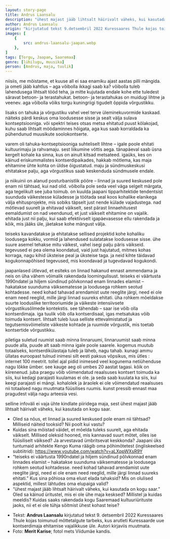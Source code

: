 ```yaml
---
layout: story-page
title: Andrus Laansalu
description: "ühest majast jääb lihtsalt häirivalt väheks, kui kasutada on kogu saar"
author: Andrus Laansalu
origin: "kirjutatud tekst 9.detsembril 2022 Kuressaares Thule kojas toimunud mõttetalgute tarbeks, kus arutleti Kuressaarde uue kontserdimaja ehitamise vajalikkuse üle."
images: [
    {
        src: andrus-laansalu-jaapan.webp
    },
]
tags: [Torgu, Jaapan, Saaremaa]
genre: [lühilugu, muusika]
person: [Andrus, maja, tuulik]
---
```


<!-- # {{$doc.title}} -->

niisiis, me mõistame, et kuuse all ei saa enamiku ajast aastas pilli mängida. ja ometi jääb kahtlus – aga võibolla ikkagi saab ka? võibolla tuleb lahendusega lihtsalt tööd teha, ja mitte kujutada endale kohe ette tuledest säravat betoon- ja terastahukat. betoon- ja terastahukas on muidugi lihtne ja veenev. aga võibolla võiks torgu kuningriigi tigudelt õppida võrgustikku. 

lisaks on tahuka ja võrgustiku vahel veel terve üleminekuvormide kaskaad. näiteks pärdi keskus oma loodusesse sisse ja sealt välja sulava kontseptsiooniga. või spektri teises otsas metsa ehitatud puust kõlakojad, kuhu saab lihtsalt möödaminnes hõigata, aga kus saab korraldada ka pühendunud muusikute soolokontserte.

varem oli tahuka-kontseptsiooniga suhteliselt lihtne – igale poole ehitati kultuurimaju ja rahvamaju. sest liikumine võttis aega. tänapäeval saab üsna kergelt kohale ka sinna, kus on ainult kitsad metsateed. igaüks, kes on käinud eriskummalistes kontserdipaikades, hakkab mõtlema, kas maja ehitamine ühte kohta on üldse õigustatud. maju ja sündmuskeskusi ehitatakse palju, aga võrgustikus saab keskenduda sündmusele endale. 

ja niikuinii on alanud posturbanistlik pööre – linnad ja suured keskused pole enam nii tähtsad, kui nad olid. võibolla pole seda veel väga selgelt märgata, aga tegelikult see juba toimub. on kuulda jaapani tipparhitektide tendentsist suunduda väikestesse küladesse ja töötada seal koos kohalike elanikega välja ehitusprojekte, mis sobiks täpselt just nende külade vajadustega. nad mõtlevad suurelt ja ehitavad väikselt, sest pärast linnaehitusest eemaldumist on nad veendunud, et just väikselt ehitamine on vajalik. ehitada just nii palju, kui saab efektiivselt igapäevasesse ellu rakendada ja kõik, mis jääks üle, jäetakse kohe mängust välja. 

teiseks kavandatakse ja ehitatakse sellised projektid kohe kohaliku loodusega kokku, vormid ja lahendused sulatatakse loodusesse sisse. ühe suure asemel tehakse mitu väikest, vahel isegi palju päris väikseid. tegevused ei pea olema koondatud, vaid just hajutatud, mitmes kohas korraga, nagu kihid üksteise peal ja üksteise taga. ja neid kihte täidavad kogukonnapõhised tegevused, mis koondavad ja tugevdavad kogukondi. 

jaapanlased ütlevad, et esiteks on linnad hakanud ennast ammendama ja neis on üha vähem võimalik rakendada loomingulisust. teiseks ei väärtusta 1990ndatel ja hiljem sündinud põlvkonnad enam linnades elamist – hakatakse suunduma väiksematesse ja loodusega rohkem seotud kohtadesse. need kohad tahavad arendamist uute reeglite järgi, need ei ole enam need reeglid, mille järgi linnad suureks ehitati. üha rohkem mõeldakse suurte looduslike territooriumide ja väikeste intensiivsete võrgustikusõlmede kontekstis. see tähendab – saar ise võib olla kontserdimaja. iga tuulik võib olla kontserdisaal, igas metsatukas võib toimuda kontsert. lihtsalt tuleb luua selliste ettevalmistatud ja tegutsemisvõimeliste väikeste kohtade ja ruumide võrgustik, mis toetab kontsertide võrgustikku.

piletiga suletud ruumist saab minna linnaruumi, linnaruumist saab minna puude alla, puude alt saab minna igale poole saarele. kogemus muutub totaalseks, kontserdikülastaja tuleb ja läheb, nagu tahab. kunagi ammu üllatas euroopast tulnud inimesi silt eesti paksus võpsikus, mis ütles : internet 100 meetrit. tollel ajal pidid inimesed veel kogunema netiühenduse nagu lõkke ümber. see kauge aeg oli umbes 20 aastat tagasi. kõik on kiirenenud. juba praegu võib võimendatud reaalsuses kontsert toimuda ka siis, kui kedagi parajasti kuulamas ei ole. ja seda saab kuulata ka siis, kui keegi parajasti ei mängi. kohalolek ja äraolek ei ole võimendatud reaalsuses nii totaalsed nagu muutmata füüsilises ruumis. kunst pressib ennast maa pragudest välja nagu arteesia vesi.

selline infoväli ei vaja ühte kindlate piiridega maja, sest ühest majast jääb lihtsalt häirivalt väheks, kui kasutada on kogu saar. 


<story-author :author="author" :origin="origin"></story-author>

<details-wrapper summary="Mis mõtted tekkisid?">

- Oled sa nõus, et linnad ja suured keskused pole enam nii tähtsad? Milliseid näiteid tooksid? Nii poolt kui vastu?
- Kuidas sina mõistad väidet, et mõelda tuleks suurelt, aga ehitada väikselt. Millised oleksid hooned, mis kannavad suurt mõtet, olles ise füüsiliselt väiksed? Ja arvestavad ümbritsevat keskkonda? Jaapani üks tuntumaid arhitekte Kengo Kuma räägib oma põhimõtetest (ingliskeelsed subtiitrid): https://www.youtube.com/watch?v=aLXppWXsR9Y
- “teiseks ei väärtusta 1990ndatel ja hiljem sündinud põlvkonnad enam linnades elamist – hakatakse suunduma väiksematesse ja loodusega rohkem seotud kohtadesse. need kohad tahavad arendamist uute reeglite järgi, need ei ole enam need reeglid, mille järgi linnad suureks ehitati.” Kus sina põhiosa oma elust elada tahaksid? Mis on olulised aspektid, millest lähtudes oma elupaiga valid?
- “ühest majast jääb lihtsalt häirivalt väheks, kui kasutada on kogu saar.”  Oled sa käinud üritustel, mis ei ole ühe maja kesksed? Millistel ja kuidas meeldis? Kuidas saaks rakendada kogu Saaremaad kultuuriürituste jaoks, nii et ei ole tühja sõitmist ühest kohast teise?

</details-wrapper>


<details-wrapper summary="Allikad" class="text-sm" icon="icon-park-outline:document-folder">

- Tekst: **Andrus Laansalu** kirjutatud tekst 9. detsembril 2022 Kuressaares Thule kojas toimunud mõttetalgute tarbeks, kus arutleti Kuressaarde uue kontserdimaja ehitamise vajalikkuse üle. Autori kirjaviis muutmata. 
- Foto: **Merit Karise**; fotol mets Viidumäe kandis.

</details-wrapper>

